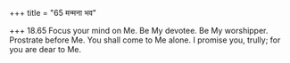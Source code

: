 +++
title = "65 मन्मना भव"

+++
18.65 Focus your mind on Me. Be My devotee. Be My worshipper. Prostrate
before Me. You shall come to Me alone. I promise you, trully; for you
are dear to Me.
